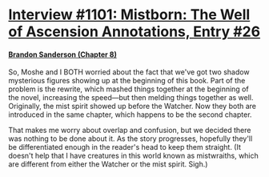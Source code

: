 # [Interview #1101: Mistborn: The Well of Ascension Annotations, Entry #26](https://www.theoryland.com/intvmain.php?i=1101#26)

#### [Brandon Sanderson (Chapter 8)](http://brandonsanderson.com/annotation-mistborn-2-chapter-eight/)

So, Moshe and I BOTH worried about the fact that we've got two shadow mysterious figures showing up at the beginning of this book. Part of the problem is the rewrite, which mashed things together at the beginning of the novel, increasing the speed—but then melding things together as well. Originally, the mist spirit showed up before the Watcher. Now they both are introduced in the same chapter, which happens to be the second chapter.

That makes me worry about overlap and confusion, but we decided there was nothing to be done about it. As the story progresses, hopefully they'll be differentiated enough in the reader's head to keep them straight. (It doesn't help that I have creatures in this world known as mistwraiths, which are different from either the Watcher or the mist spirit. Sigh.)

